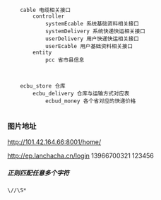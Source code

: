 ```
    cable 电缆相关接口
        controller
            systemEcable 系统基础资料相关接口
            systemDelivery 系统快递快运相关接口
            userDelivery 用户快递快运相关接口
            userEcable 用户基础资料相关接口
        entity
            pcc 省市县信息
		
						
```

```
    ecbu_store 仓库
        ecbu_delivery 仓库与运输方式对应表
            ecbud_money 各个省对应的快递价格
        
```


### 图片地址
http://101.42.164.66:8001/home/

http://ep.lanchacha.cn/login
13966700321
123456



##### 正则匹配任意多个字符
```text
\//\S*
```